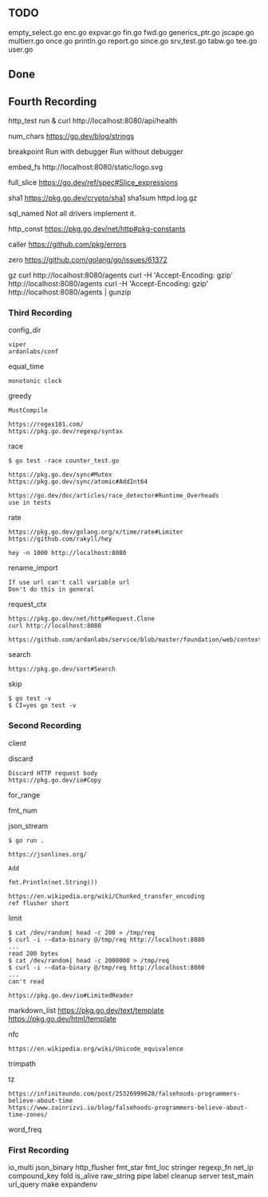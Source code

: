 ## TODO

empty_select.go
enc.go
expvar.go
fin.go
fwd.go
generics_ptr.go
jscape.go
multierr.go
once.go
println.go
report.go
since.go
srv_test.go
tabw.go
tee.go
user.go


## Done

## Fourth Recording

http_test
    run & curl http://localhost:8080/api/health

num_chars
    https://go.dev/blog/strings

breakpoint
    Run with debugger
    Run without debugger

embed_fs
    http://localhost:8080/static/logo.svg

full_slice
    https://go.dev/ref/spec#Slice_expressions

sha1
    https://pkg.go.dev/crypto/sha1
    sha1sum httpd.log.gz

sql_named
    Not all drivers implement it.

http_const
    https://pkg.go.dev/net/http#pkg-constants

caller
    https://github.com/pkg/errors

zero
    https://github.com/golang/go/issues/61372
    
gz
    curl http://localhost:8080/agents
    curl -H 'Accept-Encoding: gzip' http://localhost:8080/agents
    curl -H 'Accept-Encoding: gzip' http://localhost:8080/agents | gunzip

### Third Recording


config_dir

    viper
    ardanlabs/conf

equal_time

    monotonic clock

greedy

    MustCompile

    https://regex101.com/
    https://pkg.go.dev/regexp/syntax

race

    $ go test -race counter_test.go

    https://pkg.go.dev/sync#Mutex
    https://pkg.go.dev/sync/atomic#AddInt64

    https://go.dev/doc/articles/race_detector#Runtime_Overheads
    use in tests

rate

    https://pkg.go.dev/golang.org/x/time/rate#Limiter
    https://github.com/rakyll/hey

    hey -n 1000 http://localhost:8080 

rename_import

    If use url can't call variable url
    Don't do this in general

request_ctx

    https://pkg.go.dev/net/http#Request.Clone
    curl http://localhost:8080

    https://github.com/ardanlabs/service/blob/master/foundation/web/context.go

search

    https://pkg.go.dev/sort#Search

skip

    $ go test -v
    $ CI=yes go test -v


### Second Recording

client

discard
    
    Discard HTTP request body
    https://pkg.go.dev/io#Copy

for_range

fmt_num

json_stream

    $ go run .

    https://jsonlines.org/

    Add

    fmt.Println(net.String())

    https://en.wikipedia.org/wiki/Chunked_transfer_encoding
    ref flusher short

limit

    $ cat /dev/random| head -c 200 > /tmp/req
    $ curl -i --data-binary @/tmp/req http://localhost:8080 
    ...
    read 200 bytes
    $ cat /dev/random| head -c 2000000 > /tmp/req
    $ curl -i --data-binary @/tmp/req http://localhost:8080
    ...
    can't read

    https://pkg.go.dev/io#LimitedReader

markdown_list
    https://pkg.go.dev/text/template
    https://pkg.go.dev/html/template

nfc

    https://en.wikipedia.org/wiki/Unicode_equivalence

trimpath

tz

    https://infiniteundo.com/post/25326999628/falsehoods-programmers-believe-about-time
    https://www.zainrizvi.io/blog/falsehoods-programmers-believe-about-time-zones/

word_freq



### First Recording

io_multi
json_binary
http_flusher
fmt_star
fmt_loc
stringer
regexp_fn
net_ip
compound_key
fold
is_alive
raw_string
pipe
label
cleanup
server
test_main
url_query
make
expandenv
